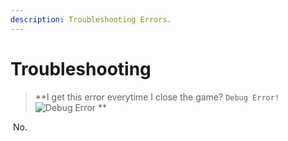 ```yaml
---
description: Troubleshooting Errors.
---
```


# Troubleshooting

> **I get this error everytime I close the game? `Debug Error!`
> ![Debug Error](https://github.com/WrekLess/shield-docs/assets/9027113/1ee1e50c-baee-4081-97ec-39dec453de56)
**

&#x20;⁠ No.


